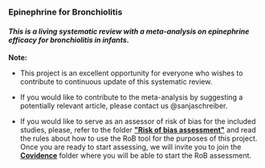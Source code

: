 ### Epinephrine for Bronchiolitis

#### *This is a living systematic review with a meta-analysis on epinephrine efficacy for bronchiolitis in infants.*

**Note:**
- This project is an excellent opportunity for everyone who wishes to contribute to continuous update of this systematic review. 
- If you would like to contribute to the meta-analysis by suggesting a potentially relevant article, please contact us @sanjaschreiber.

- If you would like to serve as an assessor of risk of bias for the included studies, please, refer to the folder [**"Risk of bias assessment"**](https://github.com/sanjaschreiber/Epinephrine-for-Bronchiolitis-/blob/master/Risk-of-bias-assessment/RoB%20rules.md) and read the rules about how to use the RoB tool for the purposes of this project. Once you are ready to start assessing, we will invite you to join the **[Covidence](https://www.covidence.org/reviews/active)** folder where you will be able to start the RoB assessment.



